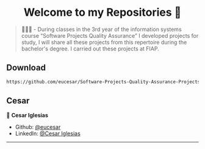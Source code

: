 <h1 align="center">Welcome to my Repositories 🤝</h1>

> 🌱👨‍💻 - During classes in the 3rd year of the information systems course “Software Projects Quality Assurance” I developed projects for study, I will share all these projects from this repertoire during the bachelor's degree. I carried out these projects at FIAP.

## Download

```sh
https://github.com/eucesar/Software-Projects-Quality-Assurance-Projects-dss-SI-FIAP.git
```

## Cesar

👤 **Cesar Iglesias**

* Github: [@eucesar](https://github.com/eucesar)
* LinkedIn: [@Cesar Iglesias](https://www.linkedin.com/in/cesar-iglesias-tecnologia/)

***
